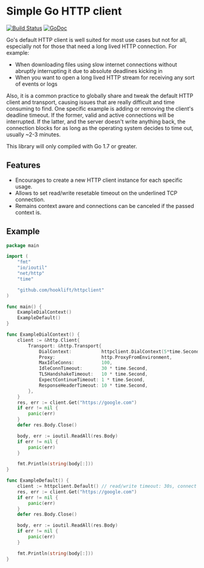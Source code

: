 # Simple Go HTTP client
[![Build Status](https://travis-ci.org/hooklift/httpclient.svg?branch=master)](https://travis-ci.org/hooklift/httpclient)
[![GoDoc](https://godoc.org/github.com/hooklift/httpclient?status.svg)](https://godoc.org/github.com/hooklift/httpclient)

Go's default HTTP client is well suited for most use cases but not for all, especially not for those that need a
long lived HTTP connection. For example:

* When downloading files using slow internet connections without abruptly interrupting it due to absolute deadlines kicking in
* When you want to open a long lived HTTP stream for receiving any sort of events or logs

Also, it is a common practice to globally share and tweak the default HTTP client and transport, causing issues that are
really difficult and time consuming to find. One specific example is adding or removing the client's deadline timeout.
If the former, valid and active connections will be interrupted. If the latter, and the server doesn't write anything back,
the connection blocks for as long as the operating system decides to time out, usually ~2-3 minutes.

This library will only compiled with Go 1.7 or greater.

## Features

* Encourages to create a new HTTP client instance for each specific usage.
* Allows to set read/write resetable timeout on the underlined TCP connection.
* Remains context aware and connections can be canceled if the passed context is.


## Example

```go
package main

import (
	"fmt"
	"io/ioutil"
	"net/http"
	"time"

	"github.com/hooklift/httpclient"
)

func main() {
	ExampleDialContext()
	ExampleDefault()
}

func ExampleDialContext() {
	client := &http.Client{
		Transport: &http.Transport{
			DialContext:           httpclient.DialContext(5*time.Second, 5*time.Second),
			Proxy:                 http.ProxyFromEnvironment,
			MaxIdleConns:          100,
			IdleConnTimeout:       30 * time.Second,
			TLSHandshakeTimeout:   10 * time.Second,
			ExpectContinueTimeout: 1 * time.Second,
			ResponseHeaderTimeout: 10 * time.Second,
		},
	}
	res, err := client.Get("https://google.com")
	if err != nil {
		panic(err)
	}
	defer res.Body.Close()

	body, err := ioutil.ReadAll(res.Body)
	if err != nil {
		panic(err)
	}

	fmt.Println(string(body[:]))
}

func ExampleDefault() {
	client := httpclient.Default() // read/write timeout: 30s, connect timeout: 10s
	res, err := client.Get("https://google.com")
	if err != nil {
		panic(err)
	}
	defer res.Body.Close()

	body, err := ioutil.ReadAll(res.Body)
	if err != nil {
		panic(err)
	}

	fmt.Println(string(body[:]))
}
```
